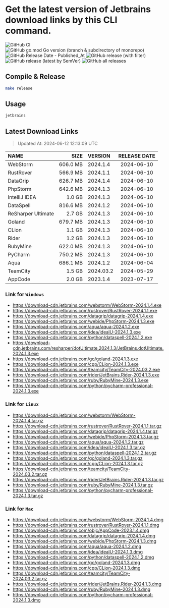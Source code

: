 # Get the latest version of Jetbrains download links by this CLI command.

![GitHub CI](https://github.com/designinlife/jetbrains/actions/workflows/ci.yml/badge.svg)
![GitHub go.mod Go version (branch & subdirectory of monorepo)](https://img.shields.io/github/go-mod/go-version/designinlife/jetbrains/master)
![GitHub Release Date - Published_At](https://img.shields.io/github/release-date/designinlife/jetbrains)
![GitHub release (with filter)](https://img.shields.io/github/v/release/designinlife/jetbrains)
![GitHub release (latest by SemVer)](https://img.shields.io/github/downloads/designinlife/jetbrains/v1.1.10/total)
![GitHub all releases](https://img.shields.io/github/downloads/designinlife/jetbrains/total)

## Compile & Release

```bash
make release
```

## Usage

```bash
jetbrains
```

## Latest Download Links

> Updated At: 2024-06-12 12:13:09 UTC

| NAME | SIZE | VERSION | RELEASE DATE |
| :-- | --: | :-- | :--: |
| WebStorm | 606.0 MB | 2024.1.4 | 2024-06-10 |
| RustRover | 566.9 MB | 2024.1.1 | 2024-06-10 |
| DataGrip | 626.7 MB | 2024.1.4 | 2024-06-10 |
| PhpStorm | 642.6 MB | 2024.1.3 | 2024-06-10 |
| IntelliJ IDEA | 1.0 GB | 2024.1.3 | 2024-06-10 |
| DataSpell | 816.6 MB | 2024.1.2 | 2024-06-10 |
| ReSharper Ultimate | 2.7 GB | 2024.1.3 | 2024-06-10 |
| Goland | 679.7 MB | 2024.1.3 | 2024-06-10 |
| CLion | 1.1 GB | 2024.1.3 | 2024-06-10 |
| Rider | 1.2 GB | 2024.1.3 | 2024-06-10 |
| RubyMine | 622.0 MB | 2024.1.3 | 2024-06-10 |
| PyCharm | 750.2 MB | 2024.1.3 | 2024-06-10 |
| Aqua | 686.1 MB | 2024.1.2 | 2024-06-04 |
| TeamCity | 1.5 GB | 2024.03.2 | 2024-05-29 |
| AppCode | 2.0 GB | 2023.1.4 | 2023-07-17 |

### Link for `Windows`

* <https://download-cdn.jetbrains.com/webstorm/WebStorm-2024.1.4.exe>
* <https://download-cdn.jetbrains.com/rustrover/RustRover-2024.1.1.exe>
* <https://download-cdn.jetbrains.com/datagrip/datagrip-2024.1.4.exe>
* <https://download-cdn.jetbrains.com/webide/PhpStorm-2024.1.3.exe>
* <https://download-cdn.jetbrains.com/aqua/aqua-2024.1.2.exe>
* <https://download-cdn.jetbrains.com/idea/ideaIU-2024.1.3.exe>
* <https://download-cdn.jetbrains.com/python/dataspell-2024.1.2.exe>
* <https://download-cdn.jetbrains.com/resharper/dotUltimate.2024.1.3/JetBrains.dotUltimate.2024.1.3.exe>
* <https://download-cdn.jetbrains.com/go/goland-2024.1.3.exe>
* <https://download-cdn.jetbrains.com/cpp/CLion-2024.1.3.exe>
* <https://download-cdn.jetbrains.com/teamcity/TeamCity-2024.03.2.exe>
* <https://download-cdn.jetbrains.com/rider/JetBrains.Rider-2024.1.3.exe>
* <https://download-cdn.jetbrains.com/ruby/RubyMine-2024.1.3.exe>
* <https://download-cdn.jetbrains.com/python/pycharm-professional-2024.1.3.exe>

### Link for `Linux`

* <https://download-cdn.jetbrains.com/webstorm/WebStorm-2024.1.4.tar.gz>
* <https://download-cdn.jetbrains.com/rustrover/RustRover-2024.1.1.tar.gz>
* <https://download-cdn.jetbrains.com/datagrip/datagrip-2024.1.4.tar.gz>
* <https://download-cdn.jetbrains.com/webide/PhpStorm-2024.1.3.tar.gz>
* <https://download-cdn.jetbrains.com/aqua/aqua-2024.1.2.tar.gz>
* <https://download-cdn.jetbrains.com/idea/ideaIU-2024.1.3.tar.gz>
* <https://download-cdn.jetbrains.com/python/dataspell-2024.1.2.tar.gz>
* <https://download-cdn.jetbrains.com/go/goland-2024.1.3.tar.gz>
* <https://download-cdn.jetbrains.com/cpp/CLion-2024.1.3.tar.gz>
* <https://download-cdn.jetbrains.com/teamcity/TeamCity-2024.03.2.tar.gz>
* <https://download-cdn.jetbrains.com/rider/JetBrains.Rider-2024.1.3.tar.gz>
* <https://download-cdn.jetbrains.com/ruby/RubyMine-2024.1.3.tar.gz>
* <https://download-cdn.jetbrains.com/python/pycharm-professional-2024.1.3.tar.gz>

### Link for `Mac`

* <https://download-cdn.jetbrains.com/webstorm/WebStorm-2024.1.4.dmg>
* <https://download-cdn.jetbrains.com/rustrover/RustRover-2024.1.1.dmg>
* <https://download-cdn.jetbrains.com/objc/AppCode-2023.1.4.dmg>
* <https://download-cdn.jetbrains.com/datagrip/datagrip-2024.1.4.dmg>
* <https://download-cdn.jetbrains.com/webide/PhpStorm-2024.1.3.dmg>
* <https://download-cdn.jetbrains.com/aqua/aqua-2024.1.2.dmg>
* <https://download-cdn.jetbrains.com/idea/ideaIU-2024.1.3.dmg>
* <https://download-cdn.jetbrains.com/python/dataspell-2024.1.2.dmg>
* <https://download-cdn.jetbrains.com/go/goland-2024.1.3.dmg>
* <https://download-cdn.jetbrains.com/cpp/CLion-2024.1.3.dmg>
* <https://download-cdn.jetbrains.com/teamcity/TeamCity-2024.03.2.tar.gz>
* <https://download-cdn.jetbrains.com/rider/JetBrains.Rider-2024.1.3.dmg>
* <https://download-cdn.jetbrains.com/ruby/RubyMine-2024.1.3.dmg>
* <https://download-cdn.jetbrains.com/python/pycharm-professional-2024.1.3.dmg>
